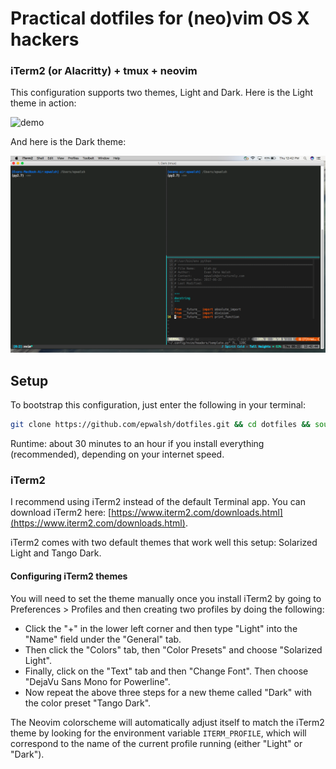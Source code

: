# Practical dotfiles for (neo)vim OS X hackers

### iTerm2 (or Alacritty) + tmux + neovim

This configuration supports two themes, Light and Dark. Here is the Light theme in action:

![demo](images/demo2.gif)

And here is the Dark theme:

![dark](images/screen_shot_dark.png)


## Setup

To bootstrap this configuration, just enter the following in your terminal:

```bash
git clone https://github.com/epwalsh/dotfiles.git && cd dotfiles && source bootstrap.sh && source ~/.bash_profile
```

Runtime: about 30 minutes to an hour if you install everything (recommended), depending on your internet speed.

### iTerm2

I recommend using iTerm2 instead of the default Terminal app. You can download iTerm2 here:
[https://www.iterm2.com/downloads.html](https://www.iterm2.com/downloads.html).

iTerm2 comes with two default themes that work well this setup: Solarized Light and Tango Dark.

#### Configuring iTerm2 themes

You will need to set the theme manually once you install iTerm2 by going to Preferences > Profiles and 
then creating two profiles by doing the following: 

- Click the "+" in the lower left corner and then type "Light" into
the "Name" field under the "General" tab. 
- Then click the "Colors" tab, then "Color Presets" and choose "Solarized Light".
- Finally, click on the "Text" tab and then "Change Font". Then choose "DejaVu Sans Mono for Powerline".
- Now repeat the above three steps for a new theme called "Dark" with the color preset "Tango Dark".

The Neovim colorscheme will automatically adjust itself to match the iTerm2 theme by looking for the environment variable `ITERM_PROFILE`, which will correspond to the name of the current profile running (either "Light" or "Dark").

